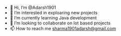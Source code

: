 - 👋 Hi, I’m @Adarsh1901
- 👀 I’m interested in exploaring new projects
- 🌱 I’m currently learning Java development
- 💞️ I’m looking to collaborate on Iot based projects
- 📫 How to reach me sharma1901adarsh@gmail.com


<!---
Adarsh1901/Adarsh1901 is a ✨ special ✨ repository because its `README.md` (this file) appears on your GitHub profile.
You can click the Preview link to take a look at your changes.
--->
